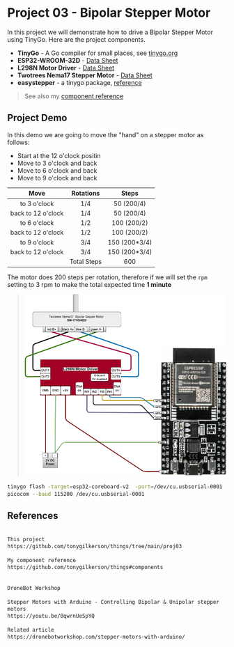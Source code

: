 # Project 03 - Bipolar Stepper Motor

In this project we will demonstrate how to drive a Bipolar Stepper Motor using TinyGo. Here are the project components.

* **TinyGo** - A Go compiler for small places, see [tinygo.org](https://tinygo.org/)
* **ESP32-WROOM-32D** - [Data Sheet](https://www.espressif.com/sites/default/files/documentation/esp32-wroom-32d_esp32-wroom-32u_datasheet_en.pdf)
* **L298N Motor Driver** - [Data Sheet](http%3A%2F%2Fwww.handsontec.com%2Fdataspecs%2FL298N%20Motor%20Driver.pdf)
* **Twotrees Nema17 Stepper Motor** - [Data Sheet](https://datasheetspdf.com/pdf/1328258/ETC/SM-17HS4023/1)
* **easystepper** - a tinygo package, [reference](https://pkg.go.dev/tinygo.org/x/drivers/easystepper)

> See also my [component reference](https://github.com/tonygilkerson/things#components)

## Project Demo

In this demo we are going to move the "hand" on a stepper motor as follows:

* Start at the 12 o'clock positin
* Move to 3 o'clock and back
* Move to 6 o'clock and back
* Move to 9 o'clock and back

Move               | Rotations  | Steps      |
:-----------------:|:----------:|:----------:|
to 3 o'clock       | 1/4        |  50 (200/4)
back to 12 o'clock | 1/4        |  50 (200/4)
to 6 o'clock       | 1/2        | 100 (200/2)
back to 12 o'clock | 1/2        | 100 (200/2)
to 9 o'clock       | 3/4        | 150 (200*3/4)
back to 12 o'clock | 3/4        | 150 (200*3/4)
|| Total Steps | 600

The motor does 200 steps per rotation, therefore if we will set the `rpm` setting to 3 rpm to make the total expected time **1 minute**

>![setup.drawio.png](setup.drawio.png)

```bash
tinygo flash -target=esp32-coreboard-v2  -port=/dev/cu.usbserial-0001
picocom --baud 115200 /dev/cu.usbserial-0001
```

## References

```text

This project
https://github.com/tonygilkerson/things/tree/main/proj03

My component reference
https://github.com/tonygilkerson/things#components


DroneBot Workshop

Stepper Motors with Arduino - Controlling Bipolar & Unipolar stepper motors 
https://youtu.be/0qwrnUeSpYQ

Related article 
https://dronebotworkshop.com/stepper-motors-with-arduino/
```
